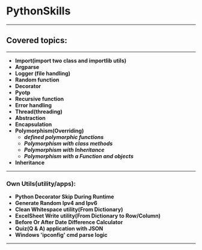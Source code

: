 # PythonSkills
* **
## Covered topics:
* **
* **Import(import two class and importlib utils)**
* **Argparse**
* **Logger (file handling)**
* **Random function**
* **Decorator**
* **Pyotp**
* **Recursive function**
* **Error handling**
* **Thread(threading)**
* **Abstraction**
* **Encapsulation**
* **Polymorphism(Overriding)**
  * ***defined polymorphic functions***
  * ***Polymorphism with class methods***
  * ***Polymorphism with Inheritance***
  * ***Polymorphism with a Function and objects***
* **Inheritance**
* **
### Own Utils(utility/apps):
* **Python Decorator Skip During Runtime**
* **Generate Random Ipv4 and Ipv6**
* **Clean Whitespace utility(From Dictionary)**
* **ExcelSheet Write utility(From Dictionary to Row/Column)**
* **Before Or After Date Difference Calculator**
* **Quiz(Q & A) application with JSON**
* **Windows 'ipconfig' cmd parse logic**
* **

